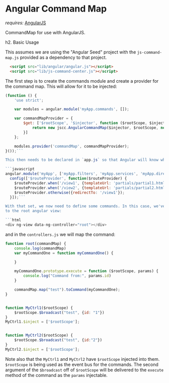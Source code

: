 # Angular Command Map

*requires:* [AngularJS](http://angularjs.org)

CommandMap for use with AngularJS.

h2. Basic Usage

This assumes we are using the "Angular Seed" project with the `js-command-map.js` provided as a dependency
to that project.

```html
  <script src="lib/angular/angular.js"></script>
  <script src="lib/js-command-center.js"></script>
```


The first step is to create the commands module and create a provider for the command map.
This will allow for it to be injected:

```javascript
(function () {
    'use strict';

    var modules = angular.module('myApp.commands', []);

    var commandMapProvider = {
        $get: ['$rootScope', '$injector', function ($rootScope, $injector) {
            return new jscc.AngularCommandMap($injector, $rootScope, new jscc.CommandCenter());
        }]
    };

    modules.provider('commandMap', commandMapProvider);
}());```

This then needs to be declared in `app.js` so that Angular will know where to find it:

```javascript
angular.module('myApp', ['myApp.filters', 'myApp.services', 'myApp.directives', 'myApp.commands']).
  config(['$routeProvider', function($routeProvider) {
    $routeProvider.when('/view1', {templateUrl: 'partials/partial1.html', controller: MyCtrl1});
    $routeProvider.when('/view2', {templateUrl: 'partials/partial2.html', controller: MyCtrl2});
    $routeProvider.otherwise({redirectTo: '/view1'});
  }]);```

With that set, we now need to define some commands. In this case, we've added a "root" controller
to the root angular view:

```html
<div ng-view data-ng-controller="root"></div>
```

and in the `controllers.js` we will map the command:

```javascript
function root(commandMap) {
    console.log(commandMap)
    var myCommandOne = function myCommandOne() {

    }

    myCommandOne.prototype.execute = function ($rootScope, params) {
        console.log("Command from:", params.id)
    }

    commandMap.map("test").toCommand(myCommandOne);
}


function MyCtrl1($rootScope) {
    $rootScope.$broadcast("test", {id: "1"})
}
MyCtrl1.$inject = ['$rootScope'];


function MyCtrl2($rootScope) {
    $rootScope.$broadcast("test", {id:"2"})
}
MyCtrl2.$inject = ['$rootScope'];
```

Note also that the `MyCtrl1` and `MyCtrl2` have `$rootScope` injected into them. `$rootScope` is being
used as the event bus for the commands. The second argument of the `$broadcast` off of `$rootScope` will
be delivered to the `execute` method of the command as the `params` injectable.

